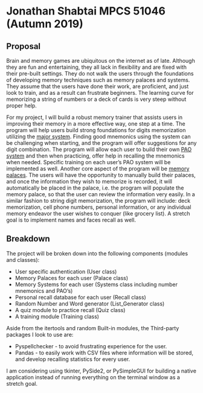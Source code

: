 # Jonathan Shabtai MPCS 51046 (Autumn 2019)

## Proposal
Brain and memory games are ubiquitous on the internet as of late. Although they are fun and entertaining, they all lack in flexibility and are fixed with their pre-built settings. They do not walk the users through the foundations of developing memory techniques such as memory palaces and systems. They assume that the users have done their work, are proficient, and just look to train, and as a result can frustrate beginners. The learning curve for memorizing a string of numbers or a deck of cards is very steep without proper help.

For my project, I will build a robust memory trainer that assists users in improving their memory in a more effective way, one step at a time. The program will help users build strong foundations for digits memorization utilizing the [major system](https://en.wikipedia.org/wiki/Mnemonic_major_system). Finding good mnemonics using the system can be challenging when starting, and the program will offer suggestions for any digit combination. The program will allow each user to build their own [PAO system](https://artofmemory.com/wiki/Person-Action-Object_(PAO)_System) and then when practicing, offer help in recalling the mnemonics when needed. Specific training on each user’s PAO system will be implemented as well. Another core aspect of the program will be [memory palaces](https://en.wikipedia.org/wiki/Method_of_loci). The users will have the opportunity to manually build their palaces, and once the information they wish to memorize is recorded, it will automatically be placed in the palace, i.e. the program will populate the memory palace, so that the user can review the information very easily.
In a similar fashion to string digit memorization, the program will include: deck memorization, cell phone numbers, personal information, or any individual memory endeavor the user wishes to conquer (like grocery list). A stretch goal is to implement names and faces recall as well.

## Breakdown
The project will be broken down into the following components (modules and classes):
* User specific authentication (User class)
* Memory Palaces for each user (Palace class)
* Memory Systems for each user (Systems class including number mnemonics and PAO’s)
* Personal recall database for each user (Recall class)
* Random Number and Word generator (List_Generator class)
* A quiz module to practice recall (Quiz class)
* A training module (Training class)

Aside from the itertools and random Built-in modules, the Third-party packages I look to use are:
* Pyspellchecker - to avoid frustrating experience for the user.
* Pandas - to easily work with CSV files where information will be stored, and develop recalling statistics for every user.

I am considering using tkinter, PySide2, or PySimpleGUI for building a native application instead of running everything on the terminal window as a stretch goal.
